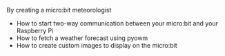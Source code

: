 By creating a micro:bit meteorologist

- How to start two-way communication between your micro:bit and your Raspberry Pi
- How to fetch a weather forecast using pyowm
- How to create custom images to display on the micro:bit
